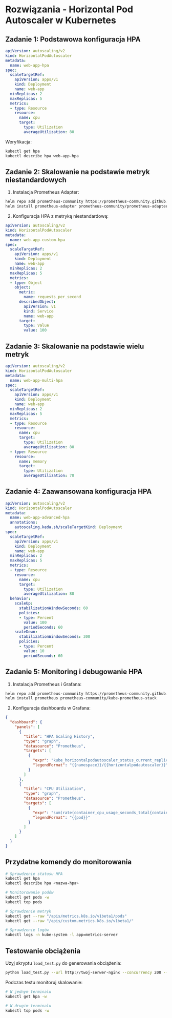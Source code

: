 # Rozwiązania - Horizontal Pod Autoscaler w Kubernetes

## Zadanie 1: Podstawowa konfiguracja HPA

```yaml
apiVersion: autoscaling/v2
kind: HorizontalPodAutoscaler
metadata:
  name: web-app-hpa
spec:
  scaleTargetRef:
    apiVersion: apps/v1
    kind: Deployment
    name: web-app
  minReplicas: 2
  maxReplicas: 5
  metrics:
  - type: Resource
    resource:
      name: cpu
      target:
        type: Utilization
        averageUtilization: 80
```

Weryfikacja:
```bash
kubectl get hpa
kubectl describe hpa web-app-hpa
```

## Zadanie 2: Skalowanie na podstawie metryk niestandardowych

1. Instalacja Prometheus Adapter:
```bash
helm repo add prometheus-community https://prometheus-community.github.io/helm-charts
helm install prometheus-adapter prometheus-community/prometheus-adapter
```

2. Konfiguracja HPA z metryką niestandardową:
```yaml
apiVersion: autoscaling/v2
kind: HorizontalPodAutoscaler
metadata:
  name: web-app-custom-hpa
spec:
  scaleTargetRef:
    apiVersion: apps/v1
    kind: Deployment
    name: web-app
  minReplicas: 2
  maxReplicas: 5
  metrics:
  - type: Object
    object:
      metric:
        name: requests_per_second
      describedObject:
        apiVersion: v1
        kind: Service
        name: web-app
      target:
        type: Value
        value: 100
```

## Zadanie 3: Skalowanie na podstawie wielu metryk

```yaml
apiVersion: autoscaling/v2
kind: HorizontalPodAutoscaler
metadata:
  name: web-app-multi-hpa
spec:
  scaleTargetRef:
    apiVersion: apps/v1
    kind: Deployment
    name: web-app
  minReplicas: 2
  maxReplicas: 5
  metrics:
  - type: Resource
    resource:
      name: cpu
      target:
        type: Utilization
        averageUtilization: 80
  - type: Resource
    resource:
      name: memory
      target:
        type: Utilization
        averageUtilization: 70
```

## Zadanie 4: Zaawansowana konfiguracja HPA

```yaml
apiVersion: autoscaling/v2
kind: HorizontalPodAutoscaler
metadata:
  name: web-app-advanced-hpa
  annotations:
    autoscaling.keda.sh/scaleTargetKind: Deployment
spec:
  scaleTargetRef:
    apiVersion: apps/v1
    kind: Deployment
    name: web-app
  minReplicas: 2
  maxReplicas: 5
  metrics:
  - type: Resource
    resource:
      name: cpu
      target:
        type: Utilization
        averageUtilization: 80
  behavior:
    scaleUp:
      stabilizationWindowSeconds: 60
      policies:
      - type: Percent
        value: 100
        periodSeconds: 60
    scaleDown:
      stabilizationWindowSeconds: 300
      policies:
      - type: Percent
        value: 10
        periodSeconds: 60
```

## Zadanie 5: Monitoring i debugowanie HPA

1. Instalacja Prometheus i Grafana:
```bash
helm repo add prometheus-community https://prometheus-community.github.io/helm-charts
helm install prometheus prometheus-community/kube-prometheus-stack
```

2. Konfiguracja dashboardu w Grafana:
```json
{
  "dashboard": {
    "panels": [
      {
        "title": "HPA Scaling History",
        "type": "graph",
        "datasource": "Prometheus",
        "targets": [
          {
            "expr": "kube_horizontalpodautoscaler_status_current_replicas",
            "legendFormat": "{{namespace}}/{{horizontalpodautoscaler}}"
          }
        ]
      },
      {
        "title": "CPU Utilization",
        "type": "graph",
        "datasource": "Prometheus",
        "targets": [
          {
            "expr": "sum(rate(container_cpu_usage_seconds_total{container!=\"\"}[5m])) by (pod)",
            "legendFormat": "{{pod}}"
          }
        ]
      }
    ]
  }
}
```

## Przydatne komendy do monitorowania

```bash
# Sprawdzenie statusu HPA
kubectl get hpa
kubectl describe hpa <nazwa-hpa>

# Monitorowanie podów
kubectl get pods -w
kubectl top pods

# Sprawdzenie metryk
kubectl get --raw "/apis/metrics.k8s.io/v1beta1/pods"
kubectl get --raw "/apis/custom.metrics.k8s.io/v1beta1/"

# Sprawdzenie logów
kubectl logs -n kube-system -l app=metrics-server
```

## Testowanie obciążenia

Użyj skryptu `load_test.py` do generowania obciążenia:
```bash
python load_test.py --url http://twoj-serwer-nginx --concurrency 200 --duration 300
```

Podczas testu monitoruj skalowanie:
```bash
# W jednym terminalu
kubectl get hpa -w

# W drugim terminalu
kubectl top pods -w
``` 